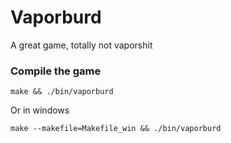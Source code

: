 # Vaporburd
A great game, totally not vaporshit

### Compile the game

```
make && ./bin/vaporburd

```
Or in windows
```
make --makefile=Makefile_win && ./bin/vaporburd

```